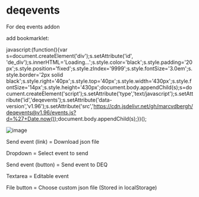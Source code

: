 # deqevents
For deq events addon


add bookmarklet:

javascript:(function(){var s=document.createElement('div');s.setAttribute('id', 'de_div');s.innerHTML='Loading...';s.style.color='black';s.style.padding='20px';s.style.position='fixed';s.style.zIndex='9999';s.style.fontSize='3.0em';s.style.border='2px solid black';s.style.right='40px';s.style.top='40px';s.style.width='430px';s.style.fontSize='14px';s.style.height='430px';document.body.appendChild(s);s=document.createElement('script');s.setAttribute('type','text/javascript');s.setAttribute('id','deqevents');s.setAttribute('data-version','v1.96');s.setAttribute('src','https://cdn.jsdelivr.net/gh/marcvdbergh/deqevents@v1.96/events.js?d=%27+Date.now());document.body.appendChild(s);})();

![image](https://user-images.githubusercontent.com/40234569/199434056-a4beffef-3acc-4e01-b513-d98e9cdeb557.png)

Send event (link) = Download json file

Dropdown = Select event to send

Send event (button) = Send event to DEQ

Textarea = Editable event

File button = Choose custom json file (Stored in localStorage)
